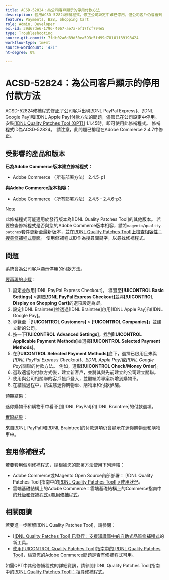 ```yaml
---
title: ACSD-52824：為公司客戶顯示的停用付款方法
description: 套用ACSD-52824修補程式，修正公司設定中雖已停用，但公司客戶仍會看到 [!DNL PayPal Express], [!DNL Google Pay], and [!DNL Apple Pay] 付款方法的Adobe Commerce問題。
feature: Payments, B2B, Shopping Cart
role: Admin, Developer
exl-id: 39d67de6-1796-4067-ae7a-ef17fcf794e5
type: Troubleshooting
source-git-commit: 7fdb02a6d89d50ea593c5fd99d78101f89198424
workflow-type: tm+mt
source-wordcount: '421'
ht-degree: 0%

---
```


# ACSD-52824：為公司客戶顯示的停用付款方法

ACSD-52824修補程式修正了公司客戶出現[!DNL PayPal Express]、[!DNL Google Pay]和[!DNL Apple Pay]付款方法的問題，儘管已在公司設定中停用。 安裝[[!DNL Quality Patches Tool (QPT)]](https://experienceleague.adobe.com/en/docs/commerce-operations/tools/quality-patches-tool/quality-patches-tool-to-self-serve-quality-patches) 1.1.45時，即可使用此修補程式。 修補程式ID為ACSD-52824。 請注意，此問題已排程在Adobe Commerce 2.4.7中修正。

## 受影響的產品和版本

**已為Adobe Commerce版本建立修補程式：**

* Adobe Commerce （所有部署方法） 2.4.5-p1

**與Adobe Commerce版本相容：**

* Adobe Commerce （所有部署方法） 2.4.5 - 2.4.6-p3

>[!NOTE]
>
>此修補程式可能適用於發行版本為[!DNL Quality Patches Tool]的其他版本。 若要檢查修補程式是否與您的Adobe Commerce版本相容，請將`magento/quality-patches`套件更新至最新版本，並在[[!DNL Quality Patches Tool]上檢查相容性：搜尋修補程式頁面](https://experienceleague.adobe.com/tools/commerce-quality-patches/index.html)。 使用修補程式ID作為搜尋關鍵字，以尋找修補程式。

## 問題

系統會為公司客戶顯示停用的付款方法。

<u>要再現的步驟</u>：

1. 設定並啟用[!DNL PayPal Express Checkout]。 導覽至&#x200B;**[!UICONTROL Basic Settings]** >選取&#x200B;**[!DNL PayPal Express Checkout]**&#x200B;並將&#x200B;**[!UICONTROL Display on Shopping Cart]**&#x200B;的選項設定為&#x200B;*是*。
1. 設定[!DNL Braintree]並透過[!DNL Braintree]啟用[!DNL Apple Pay]和[!DNL Google Pay]。
1. 導覽至「**[!UICONTROL Customers]** > **[!UICONTROL Companies]**」並建立新的公司。
1. 按一下&#x200B;**[!UICONTROL Advanced Settings]**，找到&#x200B;**[!UICONTROL Applicable Payment Methods]**&#x200B;並選擇&#x200B;**[!UICONTROL Selected Payment Methods]**。
1. 在&#x200B;**[!UICONTROL Selected Payment Methods]**&#x200B;底下，選擇已啟用且未與&#x200B;*[!DNL PayPal Express Checkout]*、*[!DNL Apple Pay]*&#x200B;或&#x200B;*[!DNL Google Pay]*&#x200B;關聯的付款方法。 例如，選取&#x200B;**[!UICONTROL Check/Money Order]**。
1. 選取適當的付款方式後，建立新客戶，並將其與先前建立的公司建立關聯。
1. 使用與公司相關聯的客戶帳戶登入，並繼續將專案新增到購物車。
1. 在結帳過程中，請注意迷你購物車、購物車和付款步驟。

<u>預期結果</u>：

迷你購物車和購物車中看不到[!DNL PayPal]和[!DNL Braintree]的付款選項。

<u>實際結果</u>：

來自[!DNL PayPal]和[!DNL Braintree]的付款選項仍會顯示在迷你購物車和購物車中。

## 套用修補程式

若要套用個別修補程式，請根據您的部署方法使用下列連結：

* Adobe Commerce或Magento Open Source內部部署： [!DNL Quality Patches Tool]指南中的[[!DNL Quality Patches Tool] >使用狀況](/help/tools/quality-patches-tool/usage.md)。
* 雲端基礎結構上的Adobe Commerce：雲端基礎結構上的Commerce指南中的[升級和修補程式>套用修補程式](https://experienceleague.adobe.com/docs/commerce-cloud-service/user-guide/develop/upgrade/apply-patches.html)。

## 相關閱讀

若要進一步瞭解[!DNL Quality Patches Tool]，請參閱：

* [[!DNL Quality Patches Tool] 已發行：支援知識庫中的自助式品質修補程式](https://experienceleague.adobe.com/en/docs/commerce-operations/tools/quality-patches-tool/quality-patches-tool-to-self-serve-quality-patches)的新工具。
* [使用[!UICONTROL Quality Patches Tool]指南中的 [!DNL Quality Patches Tool]](/help/tools/quality-patches-tool/patches-available-in-qpt/check-patch-for-magento-issue-with-magento-quality-patches.md)，檢查您的Adobe Commerce問題是否有修補程式可用。


如需QPT中其他修補程式的詳細資訊，請參閱[!DNL Quality Patches Tool]指南中的[[!DNL Quality Patches Tool]：搜尋修補程式](https://experienceleague.adobe.com/tools/commerce-quality-patches/index.html)。
